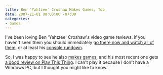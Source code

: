 ```yaml
---
title: Ben 'Yahtzee' Croshaw Makes Games, Too
date: 2007-11-01 00:00:00 -07:00
categories:
- Games
---
```


<p>I've been loving Ben 'Yahtzee' Croshaw's video game reviews. If you haven't seen them you should immediately <a href="http://www.escapistmagazine.com/articles/view/editorials/zeropunctuation/">go there now and watch all of them</a>, or at least his <a href="http://www.escapistmagazine.com/articles/view/editorials/zeropunctuation/1383-Zero-Punctuation-Console-Rundown">console rundown</a>.</p>

<p>So, I was happy to see he also <a href="http://www.fullyramblomatic.com/games.htm">makes games</a>, and his most recent one gets <a href="http://playthisthing.com/5-days-stranger">a good review on Play This Thing</a>. I can't play it because I don't have a Windows PC, but I thought you might like to know.</p>
